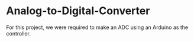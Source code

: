 # Analog-to-Digital-Converter
For this project, we were required to make an ADC using an Arduino as the controller.
